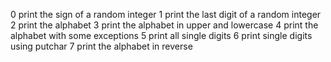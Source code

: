 0 print the sign of a random integer
1 print the last digit of a random integer
2 print the alphabet
3 print the alphabet in upper and lowercase
4 print the alphabet with some exceptions
5 print all single digits
6 print single digits using putchar
7 print the alphabet in reverse